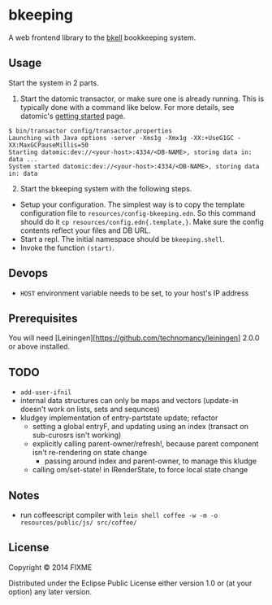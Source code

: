 # bkeeping

A web frontend library to the [bkell](https://github.com/twashing/bkell) bookkeeping system. 

## Usage

Start the system in 2 parts. 

1) Start the datomic transactor, or make sure one is already running. This is typically done with a command like below. For more details, see datomic's [getting started](http://docs.datomic.com/getting-started.html) page.
```
$ bin/transactor config/transactor.properties 
Launching with Java options -server -Xms1g -Xmx1g -XX:+UseG1GC -XX:MaxGCPauseMillis=50
Starting datomic:dev://<your-host>:4334/<DB-NAME>, storing data in: data ...
System started datomic:dev://<your-host>:4334/<DB-NAME>, storing data in: data
```

2) Start the bkeeping system with the following steps.
- Setup your configuration. The simplest way is to copy the template configuration file to `resources/config-bkeeping.edn`. So this command should do it `cp resources/config.edn{.template,}`. Make sure the config contents reflect your files and DB URL.
- Start a repl. The initial namespace should be `bkeeping.shell`.
- Invoke the function `(start)`.


## Devops

- `HOST` environment variable needs to be set, to your host's IP address

## Prerequisites

You will need [Leiningen][https://github.com/technomancy/leiningen] 2.0.0 or above installed.

[leiningen]: https://github.com/technomancy/leiningen

## TODO 

- `add-user-ifnil`
- internal data structures can only be maps and vectors (update-in doesn't work on lists, sets and sequnces)
- kludgey implementation of entry-partstate update; refactor
  - setting a global entryF, and updating using an index (transact on sub-curosrs isn't working)
  - explicitly calling parent-owner/refresh!, because parent component isn't re-rendering on state change
    - passing around index and parent-owner, to manage this kludge
  - calling om/set-state! in IRenderState, to force local state change

## Notes 

- run coffeescript compiler with `lein shell coffee -w -m -o resources/public/js/ src/coffee/`

## License

Copyright © 2014 FIXME

Distributed under the Eclipse Public License either version 1.0 or (at
your option) any later version.
